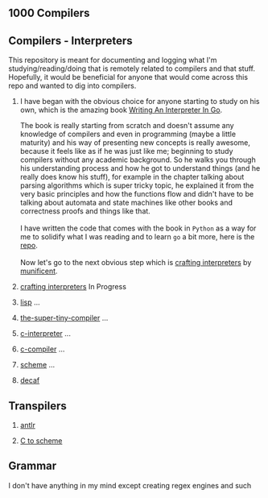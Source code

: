 ## 1000 Compilers

## Compilers - Interpreters

This repository is meant for documenting and logging what I'm studying/reading/doing that is remotely related to compilers and that stuff. Hopefully, it would be beneficial for anyone that would come across this repo and wanted to dig into compilers. </br>  

1. I have began with the obvious choice for anyone starting to study on his own, which is the amazing book [Writing An Interpreter In Go](https://interpreterbook.com/). 
    
    The book is really starting from scratch and doesn't assume any knowledge of compilers and even in programming (maybe a little maturity) and his way of presenting new concepts is really awesome, because it feels like as if he was just like me; beginning to study compilers without any academic background. So he walks you through his understanding process and how he got to understand things (and he really does know his stuff), for example in the chapter talking about parsing algorithms which is super tricky topic, he explained it from the very basic principles and how the functions flow and didn't have to be talking about automata and state machines like other books and correctness proofs and things like that.</br></br>
    I have written the code that comes with the book in `Python` as a way for me to solidify what I was reading and to learn `go` a bit more, here is the [repo](https://github.com/omar-3/Monkey-Compiler).</br></br>
    Now let's go to the next obvious step which is [crafting interpreters](https://craftinginterpreters.com/) by [munificent](https://github.com/munificent).

2. [crafting interpreters](https://craftinginterpreters.com/) In Progress

3. [lisp](http://buildyourownlisp.com/contents) ...

4. [the-super-tiny-compiler](https://github.com/jamiebuilds/the-super-tiny-compiler) ...

5. [c-interpreter](https://github.com/lotabout/write-a-C-interpreter) ...

6. [c-compiler](https://github.com/lotabout/Let-s-build-a-compiler) ...

7. [scheme](http://peter.michaux.ca/articles/scheme-from-scratch-introduction) ...

8. [decaf](https://parasol.tamu.edu/courses/decaf/students/)


## Transpilers

1. [antlr](https://www.amazon.com/Definitive-ANTLR-4-Reference/dp/1934356999/ref=sr_1_1?dchild=1&keywords=antlr&qid=1599877027&sr=8-1)

2. [C to scheme](https://github.com/petermichaux/bootstrap-scheme)

## Grammar

I don't have anything in my mind except creating regex engines and such 
